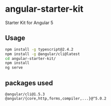 # angular-starter-kit

Starter Kit for Angular 5

## Usage

```sh
npm install -g typescript@2.4.2
npm install -g @angular/cli@latest
cd angular-starter-kit/
npm install
ng serve
```

## packages used

```
@angular/cli@1.5.3
@angular/{core,http,forms,compiler,...}@^5.0.2
```
